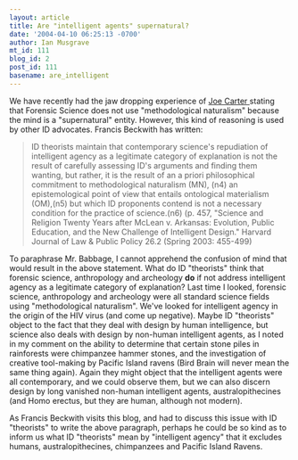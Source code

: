 ```yaml
---
layout: article
title: Are "intelligent agents" supernatural?
date: '2004-04-10 06:25:13 -0700'
author: Ian Musgrave
mt_id: 111
blog_id: 2
post_id: 111
basename: are_intelligent
---
```

We have recently had the jaw dropping experience of <a href=" http://www.pandasthumb.org/pt-archives/000118.html#more"> Joe Carter </a>stating that Forensic Science does not use "methodological naturalism" because the mind is a "supernatural" entity. However, this kind of reasoning is used by other ID advocates. Francis Beckwith has written: 
<blockquote>
ID theorists maintain that contemporary science's repudiation of intelligent agency as a legitimate category of explanation is not the result of carefully assessing ID's arguments and finding them wanting, but rather, it is the result of an a priori philosophical commitment to methodological naturalism (MN), (n4) an epistemological point of view that entails ontological materialism (OM),(n5) but which ID proponents contend is not a necessary condition for the practice of science.(n6) (p. 457, "Science and Religion Twenty Years after McLean v. Arkansas: Evolution, Public Education, and the New Challenge of Intelligent Design." Harvard Journal of Law & Public Policy 26.2 (Spring 2003: 455-499)
</blockquote>
To paraphrase Mr. Babbage, I cannot apprehend the confusion of mind that would result in the above statement. What do ID "theorists" think that forensic science, anthropology and archeology <b>do</b> if not address intelligent agency as a legitimate category of explanation? Last time I looked, forensic science, anthropology and archeology were all standard science fields using "methodological naturalism". We've looked for intelligent agency in the origin of the HIV virus (and come up negative). Maybe ID "theorists" object to the fact that they deal with design by human intelligence, but science also deals with design by non-human intelligent agents, as I noted in my comment on the ability to determine that certain stone piles in rainforests were chimpanzee hammer stones, and the investigation of creative tool-making by Pacific Island ravens (Bird Brain will never mean the same thing again). Again they might object that the intelligent agents were all contemporary, and we could observe them, but we can also discern design by long vanished non-human intelligent agents, australopithecines (and Homo erectus, but they are human, although not modern). 

As Francis Beckwith visits this blog, and had to discuss this issue with ID "theorists" to write the above paragraph, perhaps he could be so kind as to inform us what ID "theorists" mean by "intelligent agency" that it excludes humans, australopithecines, chimpanzees and Pacific Island Ravens.
